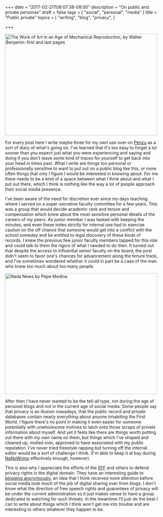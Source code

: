 +++
date = "2017-02-21T08:07:38-08:00"
description = "On public and private personas"
draft = false
tags = [
  "social",
  "personal",
  "media"
]
title = "Public private"
topics = [
  "writing",
  "blog",
  "privacy",
]

+++

<a data-flickr-embed="true"  
href="https://www.flickr.com/photos/ignotus/23729629283/in/album-72157663080064965/"
title="The Work of Art in an Age of Mechanical Reproduction, by Walter Benjamin: first and last pages">
<img src="https://c1.staticflickr.com/2/1518/23729629283_7079bd1691.jpg"
width="500" height="333"
alt="The Work of Art in an Age of Mechanical Reproduction, by Walter Benjamin: first and last pages"></a>
<script async src="//embedr.flickr.com/assets/client-code.js" charset="utf-8"></script>

For every post here I write maybe three for my own use over on
[Penzu](https://penzu.com/)
as a sort of diary of what's going on. I've learned that it's too easy to forget
a lot sooner than you expect just what you were experiencing and saying and
doing if you don't leave some kind of traces for yourself to get back into your
head in times past. What I write are things too personal or
professionally sensitive to want to put out on a public blog like this, or more
often things that only I figure I would be interested in knowing about. For me
there needs to be a kind of a space between what I think about and what I put out
there, which I think is nothing like the way a lot of people approach their
social media presence.

I've been aware of the need for discretion ever since my days teaching where I
served on a super-secretive faculty committee for a few years. This was a group
that would decide academic rank and tenure and compensation which knew about
the most sensitive personal details of the careers of my peers. As junior member
I was tasked with keeping the minutes, and even these notes strictly for
internal use had to exercise caution on the off chance that someone would get
into a conflict with the school someday and be entitled to legal discovery of
these kinds of records. I knew the previous few junior faculty members tapped
for this role and could talk to them the rigors of what I needed to do then. It
turned out that despite the access to influential senior faculty on the board,
the post didn't seem to favor one's chances for advancement along the tenure
track, and I've sometimes wondered whether it could in part be a case of the
man who knew too much about too many people.

<a data-flickr-embed="true"  
href="https://www.flickr.com/photos/49594051@N07/5395824766/"
title="Nada News by Pepe Medina">
<img src="https://c1.staticflickr.com/5/4134/5395824766_5bfb63bee4.jpg"
width="500" height="396" alt="Nada News by Pepe Medina"></a>
<script async src="//embedr.flickr.com/assets/client-code.js" charset="utf-8"></script>

After then I have never wanted to be the tell-all type, not during the age of
personal blogs and not in the current age of social media. Some people say that
privacy is an illusion nowadays, that the public record and private databases
contain nearly everything about anyone inhabiting the First World. I figure
there's no point in making it even easier for someone potentially with
unwholesome motives to latch onto those scraps of private information about
myself. And yet it feels like there are things worth putting out there with
my own name on them, but things which I've shaped and cleaned up, mulled over,
approved to have associated with my public reputation. I've never tried
freestyle rapping but turning off the internal editor would be a sort of
challenge I think. (I'm able to keep it at bay during
[NaNoWrimo](http://nanowrimo.org/) effectively enough, however).

This is also why I appreciate the efforts of the
[EFF](https://www.eff.org/) and others to defend privacy rights in the
digital domain. They have an interesting guide to
[blogging anonymously](https://www.eff.org/wp/blog-safely), an idea that I think
received more attention before social media took much of the job of digital
sharing over from blogs. I don't know what the direction of free speech rights
and guarantees of privacy will be under the current administration so it just
makes sense to have a group dedicated to watching for such threats. In the
meantime I'll just do the best I can to write about things which I think won't
get me into trouble and are interesting to others whatever they happen to be.
